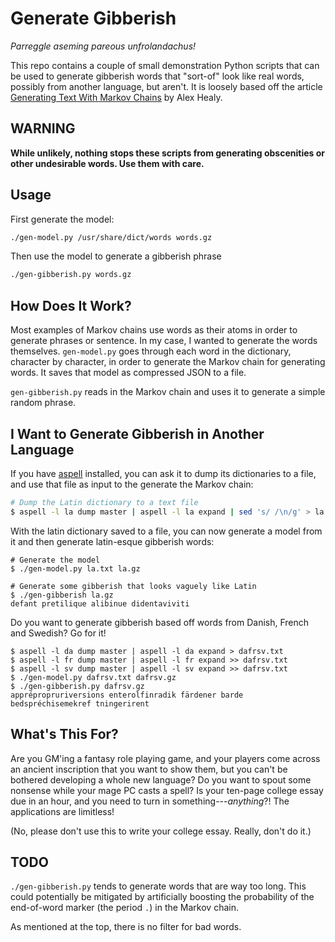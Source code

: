 # Generate Gibberish

_Parreggle aseming pareous unfrolandachus!_

This repo contains a couple of small demonstration Python scripts that can be
used to generate gibberish words that "sort-of" look like real words, possibly
from another language, but aren't. It is loosely based off the article
[Generating Text With Markov
Chains](https://healeycodes.com/generating-text-with-markov-chains) by Alex
Healy.

## WARNING

**While unlikely, nothing stops these scripts from generating obscenities or
other undesirable words. Use them with care.**

## Usage

First generate the model:

```sh
./gen-model.py /usr/share/dict/words words.gz
```

Then use the model to generate a gibberish phrase

```sh
./gen-gibberish.py words.gz
```

## How Does It Work?

Most examples of Markov chains use words as their atoms in order to generate
phrases or sentence. In my case, I wanted to generate the words themselves.
`gen-model.py` goes through each word in the dictionary, character by character,
in order to generate the Markov chain for generating words. It saves that model
as compressed JSON to a file.

`gen-gibberish.py` reads in the Markov chain and uses it to generate a simple
random phrase.

## I Want to Generate Gibberish in Another Language

If you have [aspell](http://aspell.net/) installed, you can ask it to dump its
dictionaries to a file, and use that file as input to the generate the Markov
chain:

```sh
# Dump the Latin dictionary to a text file
$ aspell -l la dump master | aspell -l la expand | sed 's/ /\n/g' > la.txt
```

With the latin dictionary saved to a file, you can now generate a model from it
and then generate latin-esque gibberish words:

```console
# Generate the model
$ ./gen-model.py la.txt la.gz

# Generate some gibberish that looks vaguely like Latin
$ ./gen-gibberish la.gz
defant pretilique alibinue didentaviviti
```

Do you want to generate gibberish based off words from Danish, French and
Swedish? Go for it!

```console
$ aspell -l da dump master | aspell -l da expand > dafrsv.txt
$ aspell -l fr dump master | aspell -l fr expand >> dafrsv.txt
$ aspell -l sv dump master | aspell -l sv expand >> dafrsv.txt
$ ./gen-model.py dafrsv.txt dafrsv.gz 
$ ./gen-gibberish.py dafrsv.gz 
apprépropruriversions enterolfinradik färdener barde bedspréchisemekref tningerirent
```

## What's This For?

Are you GM'ing a fantasy role playing game, and your players come across an
ancient inscription that you want to show them, but you can't be bothered
developing a whole new language? Do you want to spout some nonsense while your
mage PC casts a spell? Is your ten-page college essay due in an hour, and you
need to turn in something---_anything_?! The applications are limitless!

(No, please don't use this to write your college essay. Really, don't do it.)

## TODO

`./gen-gibberish.py` tends to generate words that are way too long. This could
potentially be mitigated by artificially boosting the probability of the
end-of-word marker (the period `.`) in the Markov chain.

As mentioned at the top, there is no filter for bad words.
